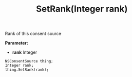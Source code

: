﻿---
uid: crmscript_ref_NSConsentSource_SetRank
title: SetRank(Integer rank)
intellisense: NSConsentSource.SetRank
keywords: NSConsentSource, GetRank
so.topic: reference
---

Rank of this consent source

**Parameter:** 
 - **rank** Integer

```crmscript
NSConsentSource thing;
Integer rank;
thing.SetRank(rank);
```

